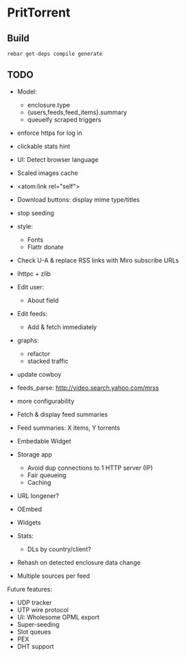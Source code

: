 PritTorrent
===========

Build
-----

```
rebar get-deps compile generate
```


TODO
----

* Model:
  * enclosure.type
  * {users,feeds,feed_items}.summary
  * queueify scraped triggers
  
* enforce https for log in
* clickable stats hint
* UI: Detect browser language
* Scaled images cache

* <atom:link rel="self">
* Download buttons: display mime type/titles

* stop seeding

* style:
  * Fonts
  * Flattr donate

* Check U-A & replace RSS links with Miro subscribe URLs
* lhttpc + zlib

* Edit user:
  * About field
* Edit feeds:
  * Add & fetch immediately

* graphs:
  * refactor
  * stacked traffic

* update cowboy
* feeds_parse: http://video.search.yahoo.com/mrss

* more configurability

* Fetch & display feed summaries

* Feed summaries: X items, Y torrents

* Embedable Widget

* Storage app
  - Avoid dup connections to 1 HTTP server (IP)
  - Fair queueing
  - Caching
* URL longener?
* OEmbed
* Widgets

* Stats:
  - DLs by country/client?

* Rehash on detected enclosure data change
* Multiple sources per feed

Future features:

* UDP tracker
* UTP wire protocol
* UI: Wholesome OPML export
* Super-seeding
* Slot queues
* PEX
* DHT support
